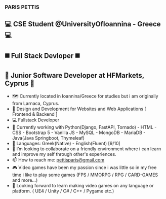 ### PARIS PETTIS
## :computer: CSE Student @UniversityOfIoannina - Greece :computer:
## ◼️ Full Stack Devloper ◼️
## 💼 Junior Software Developer at HFMarkets, Cyprus 💼

- :world_map: Currently located in Ioannina/Greece for studies but i am originally from Larnaca, Cyprus.
- 🔭 Design and Development for Websites and Web Applications [ Frontend & Backend ]
- 💻 Fullstack Developer
- 🌱 Currently working with Python(Django, FastAPI, Tornado) - HTML - CSS - Bootstrap 5 - Vanilla JS - MySQL - MongoDB - MariaDB - Java(Java Springboot, Thymeleaf)
- 📢 Languages: Greek(Native) - English(Fluent) [9/10] 
- 👯 I’m looking to collaborate on a friendly environment where i can learn and improve my self through other's experiences.
- 📫 How to reach me: pettisparis@gmail.com
- :video_game: Video games have been my passion since i was little so in my free time i like to play some games (FPS / MMORPG / RPG / CARD-GAMES and more...)
- :game_die: Looking forward to learn making video games on any language or platform. ( UE4 / Unity / C# / C++ / Pygame etc.)
